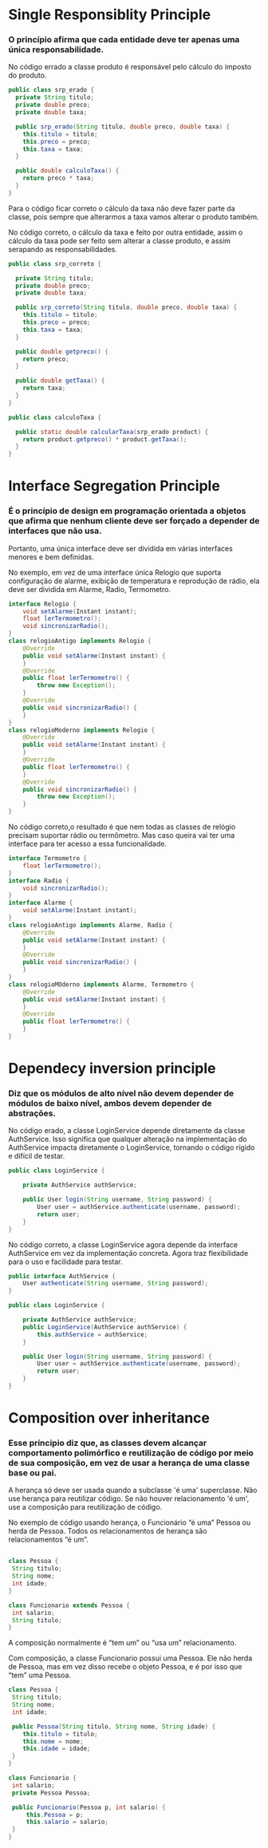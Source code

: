 # Single Responsiblity Principle

### O princípio afirma que cada entidade deve ter apenas uma única responsabilidade. 

No código errado a classe produto é responsável pelo cálculo do imposto do produto.
~~~java
public class srp_erado {
  private String titulo;
  private double preco;
  private double taxa;

  public srp_erado(String titulo, double preco, double taxa) {
    this.titulo = titulo;
    this.preco = preco;
    this.taxa = taxa;
  }

  public double calculoTaxa() {
    return preco * taxa;
  }
}
~~~
Para o código ficar correto o cálculo da taxa não deve fazer parte da classe, pois sempre que alterarmos a taxa vamos alterar o produto também. 

No código correto, o cálculo da taxa e feito por outra entidade, assim o cálculo da taxa pode ser feito sem alterar a classe produto, e assim serapando as responsabilidades.

~~~java
public class srp_correto {

  private String titulo;
  private double preco;
  private double taxa;

  public srp_correto(String titulo, double preco, double taxa) {
    this.titulo = titulo;
    this.preco = preco;
    this.taxa = taxa;
  }

  public double getpreco() {
    return preco;
  }

  public double getTaxa() {
    return taxa;
  }
}

public class calculoTaxa {

  public static double calcularTaxa(srp_erado product) {
    return product.getpreco() * product.getTaxa();
  }
}
~~~

# Interface Segregation Principle

### É o princípio de design em programação orientada a objetos que afirma que nenhum cliente deve ser forçado a depender de interfaces que não usa.

Portanto, uma única interface deve ser dividida em várias interfaces menores e bem definidas. 

No exemplo, em vez de uma interface única Relogio que suporta configuração de alarme, exibição de temperatura e reprodução de rádio, ela deve ser dividida em Alarme, Radio, Termometro. 
~~~java
interface Relogio {
    void setAlarme(Instant instant);
    float lerTermometro();
    void sincronizarRadio();
}
class relogioAntigo implements Relogio {
    @Override
    public void setAlarme(Instant instant) {
    }
    @Override
    public float lerTermometro() {
        throw new Exception();
    }
    @Override
    public void sincronizarRadio() {
    }
}
class relogioModerno implements Relogio {
    @Override
    public void setAlarme(Instant instant) {
    }
    @Override
    public float lerTermometro() {
    }
    @Override
    public void sincronizarRadio() {
        throw new Exception();
    }
}
~~~

No código correto,o resultado é que nem todas as classes de relógio precisam suportar rádio ou termômetro. Mas caso queira vai ter uma interface para ter acesso a essa funcionalidade.

~~~java
interface Termometro {
    float lerTermometro();
}
interface Radio {
    void sincronizarRadio();
}   
interface Alarme {
    void setAlarme(Instant instant);
}
class relogioAntigo implements Alarme, Radio {
    @Override
    public void setAlarme(Instant instant) {
    }
    @Override
    public void sincronizarRadio() {
    }
}
class relogioMOderno implements Alarme, Termometro {
    @Override
    public void setAlarme(Instant instant) {
    }
    @Override
    public float lerTermometro() {
    }
}
~~~

# Dependecy inversion principle

### Diz que os módulos de alto nível não devem depender de módulos de baixo nível, ambos devem depender de abstrações.

No código erado, a classe LoginService depende diretamente da classe AuthService. Isso significa que qualquer alteração na implementação do AuthService impacta diretamente o LoginService, tornando o código rígido e difícil de testar.

~~~java
public class LoginService {

    private AuthService authService;

    public User login(String username, String password) {
        User user = authService.authenticate(username, password);
        return user;
    }
}
~~~

No código correto, a classe LoginService agora depende da interface AuthService em vez da implementação concreta. Agora traz flexibilidade para o uso e facilidade para testar.

~~~java
public interface AuthService {
    User authenticate(String username, String password);
}

public class LoginService {

    private AuthService authService;
    public LoginService(AuthService authService) {
        this.authService = authService;
    }

    public User login(String username, String password) {
        User user = authService.authenticate(username, password);
        return user;
    }
}
~~~

# Composition over inheritance
### Esse príncipio diz que, as classes devem alcançar comportamento polimórfico e reutilização de código por meio de sua composição, em vez de usar a herança de uma classe base ou pai. 

A herança só deve ser usada quando a subclasse 'é uma' superclasse. Não use herança para reutilizar código. Se não houver relacionamento 'é um', use a composição para reutilização de código.

No exemplo de código usando herança, o Funcionário “é uma” Pessoa ou herda de Pessoa. Todos os relacionamentos de herança são relacionamentos “é um”.

~~~java

class Pessoa {
 String titulo;
 String nome;
 int idade;
}

class Funcionario extends Pessoa { 
 int salario;
 String titulo;
}
~~~
A composição normalmente é “tem um” ou “usa um” relacionamento. 

Com composição, a classe Funcionario possui uma Pessoa. Ele não herda de Pessoa, mas em vez disso recebe o objeto Pessoa, e é por isso que “tem” uma Pessoa.

~~~java
class Pessoa {
 String titulo;
 String nome;
 int idade;

 public Pessoa(String titulo, String nome, String idade) {
    this.titulo = titulo;
    this.nome = nome;
    this.idade = idade;
 }
}

class Funcionario {
 int salario;
 private Pessoa Pessoa;

 public Funcionario(Pessoa p, int salario) {
     this.Pessoa = p;
     this.salario = salario;
 }
}
~~~
